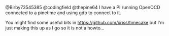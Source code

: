 @Birby73545385 @codingfield @thepine64 I have a PI running OpenOCD connected to a pinetime and using gdb to connect to it.

You might find some useful bits in https://github.com/xriss/timecake but I'm just making this up as I go so it is not a howto...